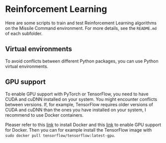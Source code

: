 # Reinforcement Learning

Here are some scripts to train and test Reinforcement Learning algorithms on the Missile Command environment.
For more details, see the `README.md` of each subfolder.

## Virtual environments

To avoid conflicts between different Python packages, you can use Python virtual environments.

## GPU support

To enable GPU support with PyTorch or TensorFlow, you need to have CUDA and cuDNN installed on your system.
You might encounter conflicts between versions.
If, for example, TensorFlow requires older versions of CUDA and cuDNN than the ones you have installed on your system, I recommend to use Docker containers.

Pleaser refer to this [link](https://docs.docker.com/engine/install/) to install Docker and this [link](https://docs.nvidia.com/datacenter/cloud-native/container-toolkit/install-guide.html#) to enable GPU support for Docker.
Then you can for example install the TensorFlow image with `sudo docker pull tensorflow/tensorflow:latest-gpu`.
